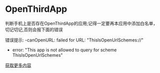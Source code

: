 # OpenThirdApp
判断手机上是否存在OpenThirdApp的应用;记得一定要再本应用中添加白名单，切记切记,否则会报下面的错误

错误提示:
-canOpenURL: failed for URL: "ThisIsOpenUrlSchemes://" 
- error: "This app is not allowed to query for scheme ThisIsOpenUrlSchemes"

[获取更多内容](http://weibo.com/5704843494/profile?topnav=1&amp;wvr=6&is_all=1)

